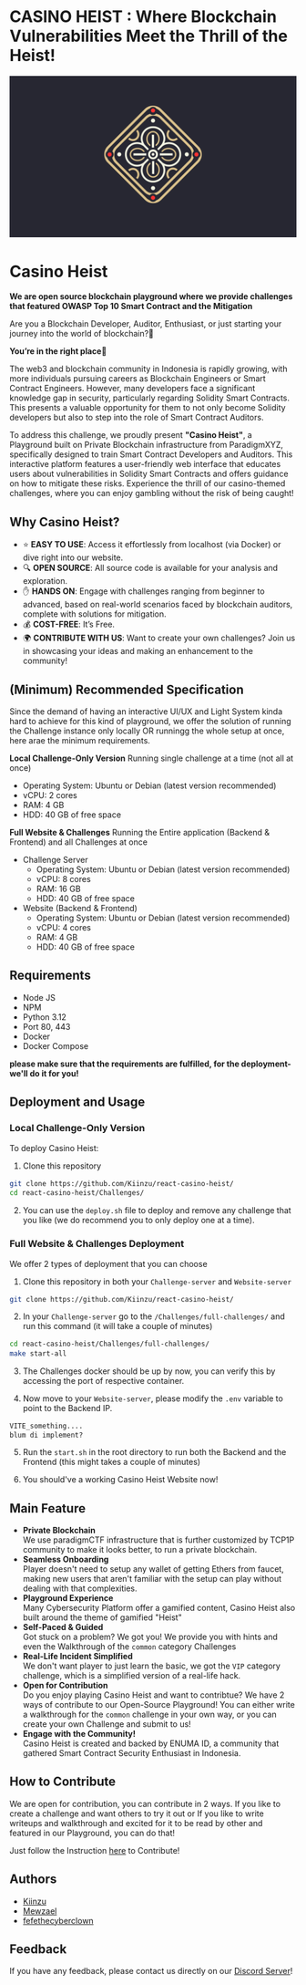 # CASINO HEIST : Where Blockchain Vulnerabilities Meet the Thrill of the Heist!
![Logo](./casino-heist.png)
# Casino Heist
**We are open source blockchain playground where we provide challenges that featured OWASP Top 10 Smart Contract and the Mitigation**

Are you a Blockchain Developer, Auditor, Enthusiast, or just starting your journey into the world of blockchain?🧐

**You’re in the right place🎉**

The web3 and blockchain community in Indonesia is rapidly growing, with more individuals pursuing careers as Blockchain Engineers or Smart Contract Engineers. However, many developers face a significant knowledge gap in security, particularly regarding Solidity Smart Contracts. This presents a valuable opportunity for them to not only become Solidity developers but also to step into the role of Smart Contract Auditors.

To address this challenge, we proudly present **"Casino Heist"**, a Playground built on Private Blockchain infrastructure from ParadigmXYZ, specifically designed to train Smart Contract Developers and Auditors. This interactive platform features a user-friendly web interface that educates users about vulnerabilities in Solidity Smart Contracts and offers guidance on how to mitigate these risks. Experience the thrill of our casino-themed challenges, where you can enjoy gambling without the risk of being caught! 

## Why Casino Heist?
- ⭐ **EASY TO USE**: Access it effortlessly from localhost (via Docker) or dive right into our website.
- 🔍 **OPEN SOURCE**: All source code is available for your analysis and exploration.
- ✋ **HANDS ON**: Engage with challenges ranging from beginner to advanced, based on real-world scenarios faced by blockchain auditors, complete with solutions for mitigation.
- 💰 **COST-FREE**: It’s Free.
- 🌍 **CONTRIBUTE WITH US**: Want to create your own challenges? Join us in showcasing your ideas and making an enhancement to the community!


## (Minimum) Recommended Specification
Since the demand of having an interactive UI/UX and Light System kinda hard to achieve for this kind of playground, we offer the solution of running the Challenge instance only locally OR runningg the whole setup at once, here arae the minimum requirements.

**Local Challenge-Only Version**
Running single challenge at a time (not all at once)
- Operating System: Ubuntu or Debian (latest version recommended)
- vCPU: 2 cores
- RAM: 4 GB
- HDD: 40 GB of free space

**Full Website & Challenges**
Running the Entire application (Backend & Frontend) and all Challenges at once
- Challenge Server
    - Operating System: Ubuntu or Debian (latest version recommended)
    - vCPU: 8 cores
    - RAM: 16 GB
    - HDD: 40 GB of free space
- Website (Backend & Frontend)
    - Operating System: Ubuntu or Debian (latest version recommended)
    - vCPU: 4 cores
    - RAM: 4 GB
    - HDD: 40 GB of free space

## Requirements
- Node JS
- NPM
- Python 3.12
- Port 80, 443
- Docker
- Docker Compose

**please make sure that the requirements are fulfilled, for the deployment- we'll do it for you!**

## Deployment and Usage
### Local Challenge-Only Version
To deploy Casino Heist:
1. Clone this repository

```bash
git clone https://github.com/Kiinzu/react-casino-heist/
cd react-casino-heist/Challenges/
```

2. You can use the `deploy.sh` file to deploy and remove any challenge that you like (we do recommend you to only deploy one at a time).

### Full Website & Challenges Deployment

We offer 2 types of deployment that you can choose

1. Clone this repository in both your `Challenge-server` and `Website-server`

```bash
git clone https://github.com/Kiinzu/react-casino-heist/
```

2. In your `Challenge-server` go to the `/Challenges/full-challenges/` and run this command (it will take a couple of minutes)

```bash
cd react-casino-heist/Challenges/full-challenges/
make start-all
```

3. The Challenges docker should be up by now, you can verify this by accessing the port of respective container.

4. Now move to your `Website-server`, please modify the `.env` variable to point to the Backend IP. 

```
VITE_something....
blum di implement?
```

5. Run the `start.sh` in the root directory to run both the Backend and the Frontend (this might takes a couple of minutes)

6. You should've a working Casino Heist Website now!

## Main Feature
- **Private Blockchain**  
    We use paradigmCTF infrastructure that is further customized by TCP1P community to make it looks better, to run a private blockchain.
- **Seamless Onboarding**  
    Player doesn't need to setup any wallet of getting Ethers from faucet, making new users that aren't familiar with the setup can play without dealing with that complexities.
- **Playground Experience**  
    Many Cybersecurity Platform offer a gamified content, Casino Heist also built around the theme of gamified "Heist"
- **Self-Paced & Guided**  
    Got stuck on a problem? We got you! We provide you with hints and even the Walkthrough of the `common` category Challenges
- **Real-Life Incident Simplified**  
    We don't want player to just learn the basic, we got the `VIP` category challenge, which is a simplified version of a real-life hack.
- **Open for Contribution**  
    Do you enjoy playing Casino Heist and want to contribtue? We have 2 ways of contribute to our Open-Source Playground! You can either write a walkthrough for the `common` challenge in your own way, or you can create your own Challenge and submit to us!
- **Engage with the Community!**  
    Casino Heist is created and backed by ENUMA ID, a community that gathered Smart Contract Security Enthusiast in Indonesia.

## How to Contribute
We are open for contribution, you can contribute in 2 ways. If you like to create a challenge and want others to try it out or If you like to write writeups and walkthrough and excited for it to be read by other and featured in our Playground, you can do that! 

Just follow the Instruction [here](./Contribution/) to Contribute!

## Authors
- [Kiinzu](github.com/kiinzu)
- [Mewzael](github.com/Mewzael)
- [fefethecyberclown](github.com/fefethecyberclown)

## Feedback
If you have any feedback, please contact us directly on our [Discord Server](https://www.discord.com)!
